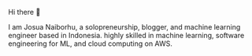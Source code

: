 Hi there 👋

I am Josua Naiborhu, a solopreneurship, blogger, and machine learning engineer based in Indonesia. highly skilled in machine learning, software engineering for ML, and cloud computing on AWS.
